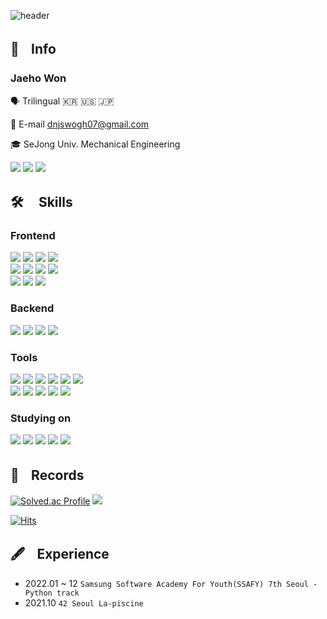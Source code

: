 <div>
  
 ![header](https://capsule-render.vercel.app/api?type=Rect&color=0:2D2C33,40:40227B,80:D74CEE,100:F1BCF3&height=100&section=header&text=Frontend%20Developer&fontSize=44&fontColor=FFE6D4)
  
  ## 🔎ㅤInfo
  ### Jaeho Won
  
  🗣️ Trilingual 🇰🇷 🇺🇸 🇯🇵
  
  📩 E-mail dnjswogh07@gmail.com
  
  🎓 SeJong Univ. Mechanical Engineering
  
  <a href="https://www.instagram.com/jayho07/"><img src="https://img.shields.io/badge/Instagram-E4405F?style=flat&logo=Instagram&logoColor=white"/></a>
  <a href="https://wonjh07.github.io/"><img src="https://img.shields.io/badge/Homepage-181717?style=flat&logo=GitHub&logoColor=white"/></a>
  <a href="https://www.notion.so/WHY-8d0c73e9c6a1499897a65242849bd438"><img src="https://img.shields.io/badge/Portfolio-FF8800?style=flat&logo=Notion&logoColor=white"/></a>
  
  ## 🛠️ ㅤSkills
  ### Frontend 
 
  <img src="https://img.shields.io/badge/HTML5-E34F26?style=flat&logo=Html5&logoColor=white"/> <img src="https://img.shields.io/badge/CSS3-1572B6?style=flat&logo=CSS3&logoColor=white"/> <img src="https://img.shields.io/badge/JavaScript-F7DF1E?style=flat&logo=JavaScript&logoColor=white"/> <img src="https://img.shields.io/badge/TypeScript-3178C6?style=flat&logo=TypeScript&logoColor=white"/> <br/>  <img src="https://img.shields.io/badge/React-61DAFB?style=flat&logo=React&logoColor=white"/> <img src="https://img.shields.io/badge/Recoil-673AB8?style=flat&logo=React&logoColor=white"/> <img src="https://img.shields.io/badge/Styled-Components-DB7093?style=flat&logo=styled-components&logoColor=white"/> <img src="https://img.shields.io/badge/Three.js-181717?style=flat&logo=Three.js&logoColor=white"/> <br/> <img src="https://img.shields.io/badge/Prettier-F7B93E?style=flat&logo=Prettier&logoColor=white"/> <img src="https://img.shields.io/badge/ESLint-4B32C3?style=flat&logo=ESLint&logoColor=white"/> <img src="https://img.shields.io/badge/Vite-646CFF?style=flat&logo=Vite&logoColor=white"/>


  ### Backend

  <img src="https://img.shields.io/badge/Python-3776AB?style=flat&logo=Python&logoColor=white"/> <img src="https://img.shields.io/badge/Django-092E20?style=flat&logo=Django&logoColor=white"/> <img src="https://img.shields.io/badge/AWS-EC2-FF9900?style=flat&logo=Amazon EC2&logoColor=white"/> <img src="https://img.shields.io/badge/MySQL-4479A1?style=flat&logo=MySQL&logoColor=white"/>


  ### Tools

  <img src="https://img.shields.io/badge/VScode-007ACC?style=flat&logo=Visual Studio Code&logoColor=white"/> <img src="https://img.shields.io/badge/Vim-019733?style=flat&logo=Vim&logoColor=white"/> <img src="https://img.shields.io/badge/Linux-FCC624?style=flat&logo=Linux&logoColor=white"/> <img src="https://img.shields.io/badge/Homebrew-FBB040?style=flat&logo=Homebrew&logoColor=white"/> <img src="https://img.shields.io/badge/Git-F05032?style=flat&logo=Git&logoColor=white"/> <img src="https://img.shields.io/badge/GitHub-181717?style=flat&logo=GitHub&logoColor=white"/> <br/> <img src="https://img.shields.io/badge/Figma-F24E1E?style=flat&logo=Figma&logoColor=white"/> <img src="https://img.shields.io/badge/Jira-0052CC?style=flat&logo=Jira&logoColor=white"/> <img src="https://img.shields.io/badge/Slack-4A154B?style=flat&logo=Slack&logoColor=white"/> <img src="https://img.shields.io/badge/Mattermost-0058CC?style=flat&logo=Mattermost&logoColor=white"/> <img src="https://img.shields.io/badge/Notion-181717?style=flat&logo=Notion&logoColor=white"/>
  
  ### Studying on
  <img src="https://img.shields.io/badge/Redux-764ABC?style=flat&logo=Redux&logoColor=white"/> <img src="https://img.shields.io/badge/Next.js-181717?style=flat&logo=Next.js&logoColor=white"/> <img src="https://img.shields.io/badge/Prisma-2D3748?style=flat&logo=Prisma&logoColor=white"/> <img src="https://img.shields.io/badge/MongoDB-47A248?style=flat&logo=MongoDB&logoColor=white"/> <img src="https://img.shields.io/badge/Tailwind CSS-06B6D4?style=flat&logo=Tailwind CSS&logoColor=white"/>

  ## 📖ㅤRecords

  [![Solved.ac Profile](http://mazassumnida.wtf/api/v2/generate_badge?boj=jhwon07)](https://solved.ac/jhwon07/)
  <img src="http://mazandi.herokuapp.com/api?handle=jhwon07&theme=Dark"/>
  
  [![Hits](https://hits.seeyoufarm.com/api/count/incr/badge.svg?url=https%3A%2F%2Fgithub.com%2Fwonjh07%2Fhit-counter&count_bg=%2379C83D&title_bg=%23555555&icon=&icon_color=%23E7E7E7&title=hits&edge_flat=false)](https://hits.seeyoufarm.com)
  
  ## 🖋️ㅤExperience
  - 2022.01 ~ 12 `Samsung Software Academy For Youth(SSAFY) 7th Seoul - Python track`
  - 2021.10 `42 Seoul La-piscine`
  
  
</div>
<!--
**jhwon07/jhwon07** is a ✨ _special_ ✨ repository because its `README.md` (this file) appears on your GitHub profile.

Here are some ideas to get you started:

- 🔭 I’m currently working on ...
- 🌱 I’m currently learning ...
- 👯 I’m looking to collaborate on ...
- 🤔 I’m looking for help with ...
- 💬 Ask me about ...
- 📫 How to reach me: ...
- 😄 Pronouns: ...
- ⚡ Fun fact: ...
-->

